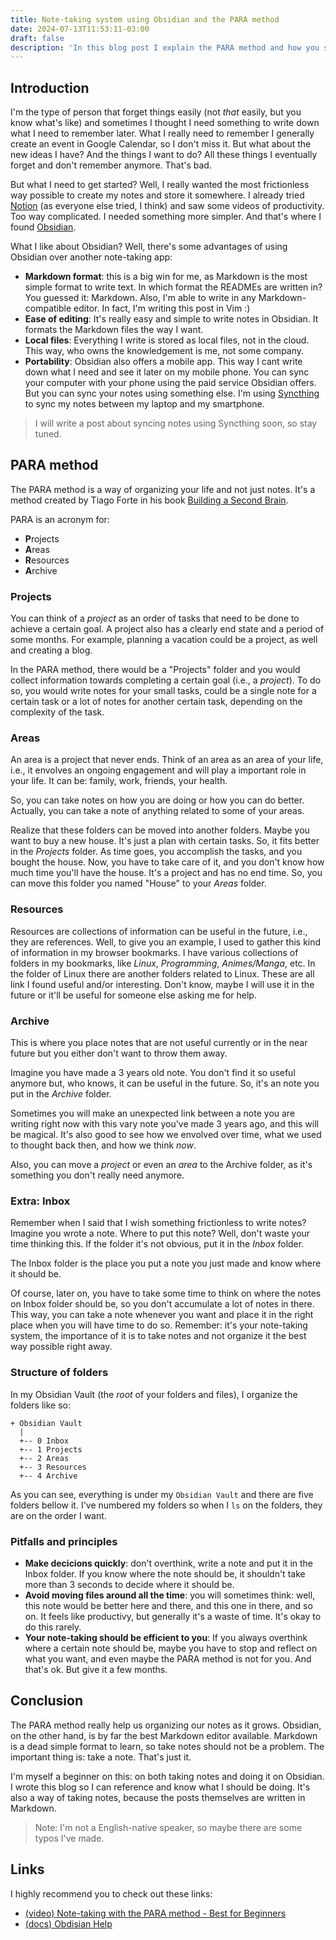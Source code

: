 ```yaml
---
title: Note-taking system using Obsidian and the PARA method
date: 2024-07-13T11:53:11-03:00
draft: false
description: 'In this blog post I explain the PARA method and how you should take notes using Obsidian'
---
```


## Introduction

I'm the type of person that forget things easily (not _that_ easily, but you
know what's like) and sometimes I thought I need something to write down what
I need to remember later. What I really need to remember I generally create an
event in Google Calendar, so I don't miss it. But what about the new ideas
I have? And the things I want to do? All these things I eventually forget and
don't remember anymore. That's bad.

But what I need to get started? Well, I really wanted the most frictionless way
possible to create my notes and store it somewhere. I already tried
[Notion](https://www.notion.so/) (as everyone else tried, I think) and saw some
videos of productivity. Too way complicated. I needed something more simpler.
And that's where I found [Obsidian](https://obsidian.md/).

What I like about Obsidian? Well, there's some advantages of using Obsidian
over another note-taking app:

* **Markdown format**: this is a big win for me, as Markdown is the most simple
  format to write text. In which format the READMEs are written in? You guessed
  it: Markdown. Also, I'm able to write in any Markdown-compatible editor. In
  fact, I'm writing this post in Vim :)
* **Ease of editing**: It's really easy and simple to write notes in Obsidian.
  It formats the Markdown files the way I want.
* **Local files**: Everything I write is stored as local files, not in the
  cloud. This way, who owns the knowledgement is me, not some company.
* **Portability**: Obsidian also offers a mobile app. This way I cant write
  down what I need and see it later on my mobile phone. You can sync your
  computer with your phone using the paid service Obsidian offers. But you can
  sync your notes using something else. I'm using
  [Syncthing](https://docs.syncthing.net/intro/getting-started.html) to sync my
  notes between my laptop and my smartphone.

> I will write a post about syncing notes using Syncthing soon, so stay tuned.

## PARA method

The PARA method is a way of organizing your life and not just notes. It's
a method created by Tiago Forte in his book [Building a Second
Brain](https://a.co/d/cJWvCuL).

PARA is an acronym for:

* **P**rojects
* **A**reas
* **R**esources
* **A**rchive

### Projects

You can think of a _project_ as an order of tasks that need to be done to
achieve a certain goal. A project also has a clearly end state and a period of
some months. For example, planning a vacation could be a project, as well and
creating a blog.

In the PARA method, there would be a "Projects" folder and you would collect
information towards completing a certain goal (i.e., a _project_). To do so,
you would write notes for your small tasks, could be a single note for
a certain task or a lot of notes for another certain task, depending on the
complexity of the task.

### Areas

An area is a project that never ends. Think of an area as an area of your life,
i.e., it envolves an ongoing engagement and will play a important role in your
life. It can be: family, work, friends, your health.

So, you can take notes on how you are doing or how you can do better. Actually,
you can take a note of anything related to some of your areas.

Realize that these folders can be moved into another folders. Maybe you want to
buy a new house. It's just a plan with certain tasks. So, it fits better in the
_Projects_ folder. As time goes, you accomplish the tasks, and you bought the
house. Now, you have to take care of it, and you don't know how much time
you'll have the house. It's a project and has no end time. So, you can move
this folder you named "House" to your _Areas_ folder.

### Resources

Resources are collections of information can be useful in the future, i.e., they
are references. Well, to give you an example, I used to gather this kind of
information in my browser bookmarks. I have various collections of folders in
my bookmarks, like _Linux_, _Programming_, _Animes/Manga_, etc. In the folder
of Linux there are another folders related to Linux. These are all link I found
useful and/or interesting. Don't know, maybe I will use it in the future or
it'll be useful for someone else asking me for help.

### Archive

This is where you place notes that are not useful currently or in the near
future but you either don't want to throw them away.

Imagine you have made a 3 years old note. You don't find it so useful anymore
but, who knows, it can be useful in the future. So, it's an note you put in the
_Archive_ folder.

Sometimes you will make an unexpected link between a note you are writing
right now with this vary note you've made 3 years ago, and this will be
magical. It's also good to see how we envolved over time, what we used to
thought back then, and how we think _now_.

Also, you can move a _project_ or even an _area_ to the Archive folder, as it's
something you don't really need anymore.

### Extra: Inbox

Remember when I said that I wish something frictionless to write notes?
Imagine you wrote a note. Where to put this note? Well, don't waste your time thinking this.
If the folder it's not obvious, put it in the _Inbox_ folder.

The Inbox folder is the place you put a note you just made and know where it should be.

Of course, later on, you have to take some time to think on where the notes on
Inbox folder should be, so you don't accumulate a lot of notes in there. This
way, you can take a note whenever you want and place it in the right place when
you will have time to do so. Remember: it's your note-taking system, the
importance of it is to take notes and not organize it the best way possible
right away.

### Structure of folders

In my Obsidian Vault (the _root_ of your folders and files), I organize the folders like so:

```
+ Obsidian Vault
  |
  +-- 0 Inbox
  +-- 1 Projects
  +-- 2 Areas
  +-- 3 Resources
  +-- 4 Archive
```

As you can see, everything is under my `Obsidian Vault` and there are five folders bellow it.
I've numbered my folders so when I `ls` on the folders, they are on the order I want.

### Pitfalls and principles

- **Make decicions quickly**: don't overthink, write a note and put it in the
  Inbox folder. If you know where the note should be, it shouldn't take more
  than 3 seconds to decide where it should be.
- **Avoid moving files around all the time**: you will sometimes think: well,
  this note would be better here and there, and this one in there, and so on.
  It feels like productivy, but generally it's a waste of time. It's okay to do this rarely.
- **Your note-taking should be efficient to you**: If you always overthink
  where a certain note should be, maybe you have to stop and reflect on what you
  want, and even maybe the PARA method is not for you. And that's ok. But give
  it a few months.

## Conclusion

The PARA method really help us organizing our notes as it grows. Obsidian, on the other hand, is
by far the best Markdown editor available. Markdown is a dead simple format to learn, so take notes should
not be a problem. The important thing is: take a note. That's just it.

I'm myself a beginner on this: on both taking notes and doing it on Obsidian.
I wrote this blog so I can reference and know what I should be doing.
It's also a way of taking notes, because the posts themselves are written in Markdown.

> Note: I'm not a English-native speaker, so maybe there are some typos I've made.

## Links

I highly recommend you to check out these links:

- [(video) Note-taking with the PARA method - Best for Beginners](https://youtu.be/oxUVn37-Igk?si=S0kjK8jslyoLRLJk)
- [(docs) Obdisian Help](https://help.obsidian.md/Home)
